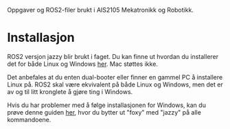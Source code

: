 Oppgaver og ROS2-filer brukt i AIS2105 Mekatronikk og Robotikk.

# Installasjon
ROS2 versjon jazzy blir brukt i faget. Du kan finne ut hvordan du installerer det for både Linux og Windows [her](https://docs.ros.org/en/jazzy/Installation.html). Mac støttes ikke.

Det anbefales at du enten dual-booter eller finner en gammel PC å installere Linux på. ROS2 skal være ekvivalent på både Linux og Windows, men det er av og til litt kronglete å gjøre ting i Windows.

Hvis du har problemer med å følge installasjonen for Windows, kan du prøve denne guiden [her](https://ms-iot.github.io/ROSOnWindows/GettingStarted/SetupRos2.html#installing-ros-2-binaries), hvor du bytter ut "foxy" med "jazzy" på alle kommandoene.